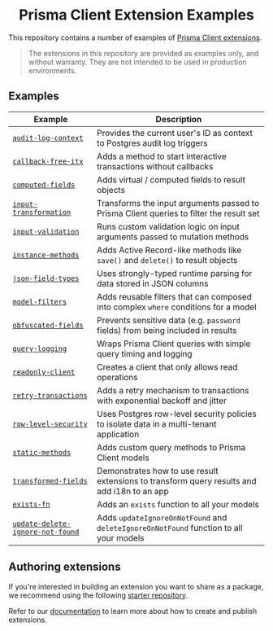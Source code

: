 <div align="center">
  <h1>Prisma Client Extension Examples</h1>
</div>

This repository contains a number of examples of [Prisma Client extensions](https://www.prisma.io/docs/concepts/components/prisma-client/client-extensions).

> The extensions in this repository are provided as examples only, and without warranty. They are not intended to be used in production environments.

## Examples

| Example | Description |
|---|---|
| [`audit-log-context`](audit-log-context) | Provides the current user's ID as context to Postgres audit log triggers |
| [`callback-free-itx`](callback-free-itx) | Adds a method to start interactive transactions without callbacks |
| [`computed-fields`](computed-fields) | Adds virtual / computed fields to result objects |
| [`input-transformation`](input-transformation) | Transforms the input arguments passed to Prisma Client queries to filter the result set |
| [`input-validation`](input-validation) | Runs custom validation logic on input arguments passed to mutation methods |
| [`instance-methods`](instance-methods) | Adds Active Record-like methods like `save()` and `delete()` to result objects |
| [`json-field-types`](json-field-types) | Uses strongly-typed runtime parsing for data stored in JSON columns |
| [`model-filters`](model-filters) | Adds reusable filters that can composed into complex `where` conditions for a model |
| [`obfuscated-fields`](obfuscated-fields) | Prevents sensitive data (e.g. `password` fields) from being included in results |
| [`query-logging`](query-logging) | Wraps Prisma Client queries with simple query timing and logging |
| [`readonly-client`](readonly-client) | Creates a client that only allows read operations |
| [`retry-transactions`](retry-transactions) | Adds a retry mechanism to transactions with exponential backoff and jitter |
| [`row-level-security`](row-level-security) | Uses Postgres row-level security policies to isolate data in a multi-tenant application |
| [`static-methods`](static-methods) | Adds custom query methods to Prisma Client models |
| [`transformed-fields`](transformed-fields) | Demonstrates how to use result extensions to transform query results and add i18n to an app |
| [`exists-fn`](exists-fn) | Adds an `exists` function to all your models |
| [`update-delete-ignore-not-found`](./update-delete-ignore-not-found/) | Adds `updateIgnoreOnNotFound` and `deleteIgnoreOnNotFound` function to all your models |


## Authoring extensions

If you're interested in building an extension you want to share as a package, we recommend using the following [starter repository](https://github.com/prisma/prisma-client-extension-starter).

Refer to our [documentation](https://www.prisma.io/docs/concepts/components/prisma-client/client-extensions/shared-extensions) to learn more about how to create and publish extensions.
